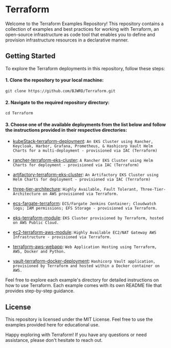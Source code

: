 # Terraform

Welcome to the Terraform Examples Repository! This repository contains a collection of examples and best practices for working with Terraform, an open-source infrastructure as code tool that enables you to define and provision infrastructure resources in a declarative manner.

## Getting Started
To explore the Terraform deployments in this repository, follow these steps:

#### 1.	Clone the repository to your local machine:
    git clone https://github.com/BJWRD/Terraform.git
  
#### 2. Navigate to the required repository directory:
    cd Terraform
  
#### 3. Choose one of the available deployments from the list below and follow the instructions provided in their respective directories:

* [kubeStack-terraform-deployment](https://github.com/BJWRD/Terraform/kubeStack-terraform-deployment): `An EKS Cluster using Rancher, Keycloak, Harbor, Grafana, Prometheus, & Hashicorp Vault Helm Charts for a multi-deployment - provisioned via IAC (Terraform)`

* [rancher-terraform-eks-cluster](https://github.com/BJWRD/Terraform/rancher-terraform-eks-cluster): `A Rancher EKS Cluster using Helm Charts for deployment - provisioned via IAC (Terraform)`

* [artifactory-terraform-eks-cluster](https://github.com/BJWRD/Terraform/artifactory-terraform-eks-cluster): `An Artifactory EKS Cluster using Helm Charts for deployment - provisioned via IAC (Terraform)` 

* [three-tier-architecture](https://github.com/BJWRD/Terraform/three-tier-architecture): `Highly Available, Fault Tolerant, Three-Tier-Architecture on AWS provisioned via Terraform.`

* [ecs-fargate-terraform](https://github.com/Terraform/ecs-fargate-terraform): `ECS/Fargate Jenkins Container; Cloudwatch logs; IAM permissions; EFS Storage - provisioned via Terraform.` 
 
* [eks-terraform-module](https://github.com/BJWRD/Terraform/eks-terraform-aws-module): `EKS Cluster provisioned by Terraform, hosted on AWS Public Cloud.`

* [ec2-terraform-aws-module](https://github.com/BJWRD/Terraform/ec2-terraform-aws-module): `Highly Available EC2/NAT Gateway AWS Infrastructure - provisioned via Terraform.` 

* [terraform-aws-webapp](https://github.com/BJWRD/Terraform/terraform-aws-webapp): `Web Application Hosting using Terraform, AWS, Docker and Python.` 
 
* [vault-terraform-docker-deployment](https://github.com/BJWRD/Terraform/vault-terraform-docker-deployment): `Hashicorp Vault application, provisioned by Terraform and hosted within a Docker container on AWS.`
  
Feel free to explore each example's directory for detailed instructions on how to use Terraform. Each example comes with its own README file that provides step-by-step guidance.

## License
This repository is licensed under the MIT License. Feel free to use the examples provided here for educational use.

Happy exploring with Terraform! If you have any questions or need assistance, please don't hesitate to reach out.
